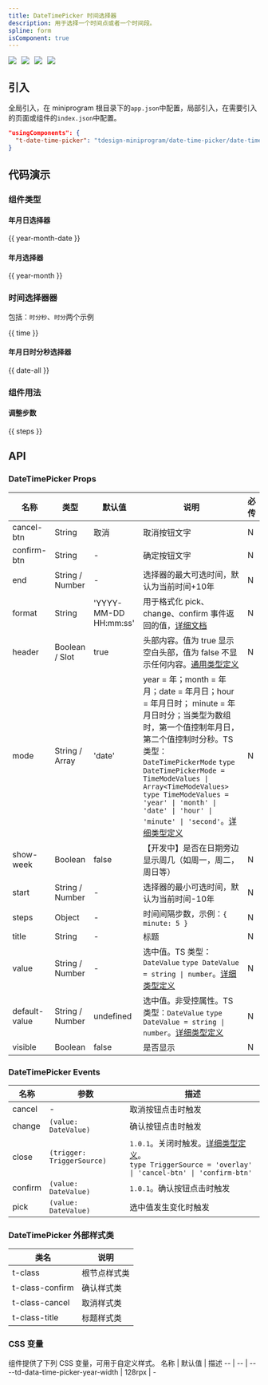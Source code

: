 ```yaml
---
title: DateTimePicker 时间选择器
description: 用于选择一个时间点或者一个时间段。
spline: form
isComponent: true
---
```


<span class="coverages-badge" style="margin-right: 10px"><img src="https://img.shields.io/badge/coverages%3A%20lines-94%25-blue" /></span><span class="coverages-badge" style="margin-right: 10px"><img src="https://img.shields.io/badge/coverages%3A%20functions-98%25-blue" /></span><span class="coverages-badge" style="margin-right: 10px"><img src="https://img.shields.io/badge/coverages%3A%20statements-94%25-blue" /></span><span class="coverages-badge" style="margin-right: 10px"><img src="https://img.shields.io/badge/coverages%3A%20branches-86%25-blue" /></span>

## 引入

全局引入，在 miniprogram 根目录下的`app.json`中配置，局部引入，在需要引入的页面或组件的`index.json`中配置。

```json
"usingComponents": {
  "t-date-time-picker": "tdesign-miniprogram/date-time-picker/date-time-picker"
}
```

## 代码演示

### 组件类型

#### 年月日选择器

{{ year-month-date }}

#### 年月选择器

{{ year-month }}

### 时间选择器器

包括：`时分秒`、`时分`两个示例

{{ time }}

#### 年月日时分秒选择器

{{ date-all }}

### 组件用法

#### 调整步数

{{ steps }}

## API

### DateTimePicker Props

 名称            | 类型              | 默认值                   | 说明                                                                                                                                                                                                                                                                                                                                                                              | 必传 
---------------|-----------------|-----------------------|---------------------------------------------------------------------------------------------------------------------------------------------------------------------------------------------------------------------------------------------------------------------------------------------------------------------------------------------------------------------------------|----
 cancel-btn    | String          | 取消                    | 取消按钮文字                                                                                                                                                                                                                                                                                                                                                                          | N  
 confirm-btn   | String          | -                     | 确定按钮文字                                                                                                                                                                                                                                                                                                                                                                          | N  
 end           | String / Number | -                     | 选择器的最大可选时间，默认为当前时间+10年                                                                                                                                                                                                                                                                                                                                                          | N  
 format        | String          | 'YYYY-MM-DD HH:mm:ss' | 用于格式化 pick、change、confirm 事件返回的值，[详细文档](https://day.js.org/docs/en/display/format)                                                                                                                                                                                                                                                                                              | N  
 header        | Boolean / Slot  | true                  | 头部内容。值为 true 显示空白头部，值为 false 不显示任何内容。[通用类型定义](https://github.com/Tencent/tdesign-miniprogram/blob/develop/src/common/common.ts)                                                                                                                                                                                                                                                 | N  
 mode          | String / Array  | 'date'                | year = 年；month = 年月；date = 年月日；hour = 年月日时； minute = 年月日时分；当类型为数组时，第一个值控制年月日，第二个值控制时分秒。TS 类型：`DateTimePickerMode` `type DateTimePickerMode = TimeModeValues \| Array<TimeModeValues> ` `type TimeModeValues = 'year' \| 'month' \| 'date' \| 'hour' \| 'minute' \| 'second'`。[详细类型定义](https://github.com/Tencent/tdesign-miniprogram/tree/develop/src/date-time-picker/type.ts) | N  
 show-week     | Boolean         | false                 | 【开发中】是否在日期旁边显示周几（如周一，周二，周日等）                                                                                                                                                                                                                                                                                                                                                    | N  
 start         | String / Number | -                     | 选择器的最小可选时间，默认为当前时间-10年                                                                                                                                                                                                                                                                                                                                                          | N  
 steps         | Object          | -                     | 时间间隔步数，示例：`{ minute: 5 }`                                                                                                                                                                                                                                                                                                                                                       | N  
 title         | String          | -                     | 标题                                                                                                                                                                                                                                                                                                                                                                              | N  
 value         | String / Number | -                     | 选中值。TS 类型：`DateValue` `type DateValue = string \| number`。[详细类型定义](https://github.com/Tencent/tdesign-miniprogram/tree/develop/src/date-time-picker/type.ts)                                                                                                                                                                                                                    | N  
 default-value | String / Number | undefined             | 选中值。非受控属性。TS 类型：`DateValue` `type DateValue = string \| number`。[详细类型定义](https://github.com/Tencent/tdesign-miniprogram/tree/develop/src/date-time-picker/type.ts)                                                                                                                                                                                                              | N  
 visible       | Boolean         | false                 | 是否显示                                                                                                                                                                                                                                                                                                                                                                            | N  

### DateTimePicker Events

 名称      | 参数                         | 描述                                                                                                                                                                                           
---------|----------------------------|----------------------------------------------------------------------------------------------------------------------------------------------------------------------------------------------
 cancel  | \-                         | 取消按钮点击时触发                                                                                                                                                                                    
 change  | `(value: DateValue)`       | 确认按钮点击时触发                                                                                                                                                                                    
 close   | `(trigger: TriggerSource)` | `1.0.1`。关闭时触发。[详细类型定义](https://github.com/Tencent/tdesign-miniprogram/tree/develop/src/date-time-picker/type.ts)。<br/>`type TriggerSource = 'overlay' \| 'cancel-btn' \| 'confirm-btn'`<br/> 
 confirm | `(value: DateValue)`       | `1.0.1`。确认按钮点击时触发                                                                                                                                                                            
 pick    | `(value: DateValue)`       | 选中值发生变化时触发                                                                                                                                                                                   

### DateTimePicker 外部样式类

 类名              | 说明     
-----------------|-------- 
 t-class         | 根节点样式类 
 t-class-confirm | 确认样式类  
 t-class-cancel  | 取消样式类  
 t-class-title   | 标题样式类  

### CSS 变量

组件提供了下列 CSS 变量，可用于自定义样式。
名称 | 默认值 | 描述
-- | -- | --
--td-data-time-picker-year-width | 128rpx | - 

